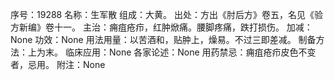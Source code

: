 序号：19288
名称：生军散
组成：大黄。
出处：方出《肘后方》卷五，名见《验方新编》卷十一。
主治：痈疽疮疖，红肿焮痛。腰脚疼痛，跌打损伤。
加减：None
功效：None
用法用量：以苦酒和，贴肿上，燥易。不过三即差减。
制备方法：上为末。
临床应用：None
各家论述：None
用药禁忌：痈疽疮疖皮色不变者，忌用。
附注：None
